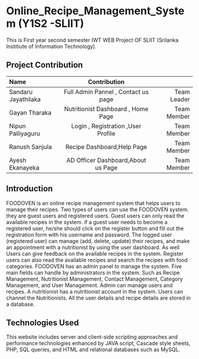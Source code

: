# Online_Recipe_Management_System (Y1S2 -SLIIT)
This is First year second semester IWT WEB Project OF SLIIT (Srilanka Institiute of Information Technology).

## Project Contribution


|   Name | Contribution||
| :---         |     :---:      |          ---: |
| Sandaru Jayathilaka  | Full Admin Pannel , Contact us page | Team Leader |
| Gayan Tharaka     | Nutritionist Dashboard , Home Page  | Team Member  |
| Nipun Palliyaguru     | Login , Registration ,User Profile  | Team Member  |
| Ranush Sanjula  | Recipe  Dashboard,Help Page  | Team Member     |
| Ayesh Ekanayeka | AD Officer Dashboard,About us Page    | Team Member |

## Introduction

FOODOVEN is an online recipe management system that helps users to manage their recipes. 
Two types of users can use the FOODOVEN system. they are guest users and registered users. 
Guest users can only read the available recipes in the system. if a guest user needs to become a 
registered user, he/she should click on the register button and fill out the registration form with his 
username and password. The logged user (registered user) can manage (add, delete, update) their 
recipes, and make an appointment with a nutritionist by using the user dashboard. As well Users 
can give feedback on the available recipes in the system. Register users can also read the available 
recipes and search the recipes with food categories. FOODOVEN has an admin panel to manage 
the system. Five main fields can handle by administrators in the system. Such as Recipe 
Management, Nutritionist Management, Contact Management, Category Management, and User 
Management. Admin can manage users and recipes. A nutritionist has a nutritionist account in the 
system. Users can channel the Nutritionists. All the user details and recipe details are stored in a 
database.

## Technologies Used

This website includes server and client-side scripting approaches and performance technologies 
enhanced by JAVA script, Cascade style sheets, PHP, SQL queries, and HTML and relational 
databases such as MySQL.

